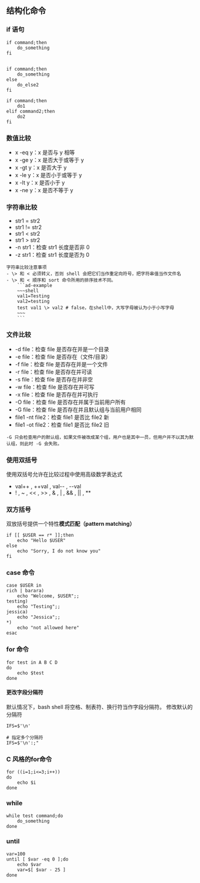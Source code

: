 ## 结构化命令

### if 语句
```shell
if command;then
	do_something
fi


if command;then
	do_something
else
	do_else2
fi

if command;then
	do1
elif command2;then
	do2
fi
```

### 数值比较
- x -eq y：x 是否与 y 相等
- x -ge y：x 是否大于或等于 y
- x -gt y：x 是否大于 y
- x -le y：x 是否小于或等于 y
- x -lt y：x 是否小于 y
- x -ne y：x 是否不等于 y

### 字符串比较
- str1 = str2
- str1 != str2
- str1 < str2
- str1 > str2
- -n str1：检查 str1 长度是否非 0
- -z str1：检查 str1 长度是否为 0

```ad-note
字符串比较注意事项
- \> 和 < 必须转义，否则 shell 会把它们当作重定向符号，把字符串值当作文件名
- \> 和 < 顺序和 sort 命令所用的排序技术不同。
	```ad-example
	~~~shell
	val1=Testing
	val2=testing
	test val1 \> val2 # false，在shell中，大写字母被认为小于小写字母
	~~~
	```
```

### 文件比较
- -d file：检查 file 是否存在并是一个目录
- -e file：检查 file 是否存在（文件/目录）
- -f file：检查 file 是否存在并是一个文件
- -r file：检查 file 是否存在并可读
- -s file：检查 file 是否存在并非空
- -w file：检查 file 是否存在并可写
- -x file：检查 file 是否存在并可执行
- -O file：检查 file 是否存在并属于当前用户所有
- -G file：检查 file 是否存在并且默认组与当前用户相同
- file1 -nt file2：检查 file1 是否比 file2 新
- file1 -ot file2：检查 file1 是否比 file2 旧

```ad-tip
-G 只会检查用户的默认组，如果文件被改成某个组，用户也是其中一员，但用户并不以其为默认组，则此时 -G 会失败。
```

### 使用双括号
使用双括号允许在比较过程中使用高级数学表达式
- val++ , ++val , val-- , --val
- ! , ~ , << , >> , & , | , && , || , **

### 双方括号
双放括号提供一个特性**模式匹配（pattern matching）**
```shell
if [[ $USER == r* ]];then
	echo "Hello $USER"
else
	echo "Sorry, I do not know you"
fi
```

### case 命令
```shell
case $USER in
rich | barara)
	echo "Welcome, $USER";;
testing)
	echo "Testing";;
jessica)
	echo "Jessica";;
*)
	echo "not allowed here"
esac
```

### for 命令
```shell
for test in A B C D
do
	echo $test
done
```

#### 更改字段分隔符
默认情况下，bash shell 将空格、制表符、换行符当作字段分隔符。
修改默认的分隔符
```shell
IFS=$'\n'

# 指定多个分隔符
IFS=$'\n':;"
```

### C 风格的for命令
```shell
for ((i=1;i<=3;i++))
do
	echo $i
done
```

### while
```shell
while test command;do
	do_something
done
```

### until
```shell
var=100
until [ $var -eq 0 ];do
	echo $var
	var=$[ $var - 25 ]
done
```